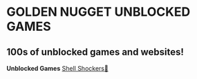 # GOLDEN NUGGET UNBLOCKED GAMES
## 100s of unblocked games and websites!

**Unblocked Games**
[Shell Shockers🍳](https://eggcombat.com/)
